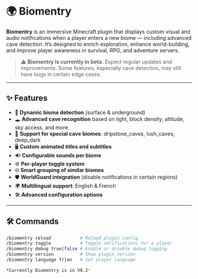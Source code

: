 # 🌍 Biomentry

**Biomentry** is an immersive Minecraft plugin that displays custom visual and audio notifications when a player enters a new biome — including advanced cave detection. It’s designed to enrich exploration, enhance world-building, and improve player awareness in survival, RPG, and adventure servers.

> ⚠️ **Biomentry is currently in beta.** Expect regular updates and improvements. Some features, especially cave detection, may still have bugs in certain edge cases.

---

## ✨ Features

- 📍 **Dynamic biome detection** (surface & underground)
- 🕳️ **Advanced cave recognition** based on light, block density, altitude, sky access, and more
- 🌿 **Support for special cave biomes**: dripstone_caves, lush_caves, deep_dark
- 🖥️ **Custom animated titles and subtitles**
- 🔊 **Configurable sounds per biome**
- ⚙️ **Per-player toggle system**
- 🌐 **Smart grouping of similar biomes**
- 🛡️ **WorldGuard integration** (disable notifications in certain regions)
- 🌍 **Multilingual support**: English & French
- 🛠️ **Advanced configuration options**

---

## 🛠️ Commands

```bash
/biomentry reload           # Reload plugin config
/biomentry toggle           # Toggle notifications for a player
/biomentry debug true|false # Enable or disable debug logging
/biomentry version          # Show plugin version
/biomentry language fr|en   # Set player language

*Currently Biomentry is in V0.2*
